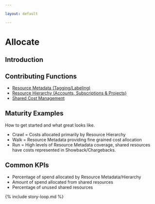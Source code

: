 ```yaml
---

layout: default

---
```


# Allocate

## Introduction


## Contributing Functions

 * [Resource Metadata (Tagging/Labeling)](/framework/functions/tagging-labeling/)
 * [Resource Hierarchy (Accounts, Subscriptions & Projects)](/framework/functions/resource-hierarchy/)
 * [Shared Cost Management](/framework/functions/shared-cost-management/)


## Maturity Examples

How to get started and what great looks like.

 * Crawl = Costs allocated primarily by Resource Hierarchy
 * Walk = Resource Metadata providing fine grained cost allocation
 * Run = High levels of Resource Metadata coverage, shared resources have costs represented in Showback/Chargebacks.

## Common KPIs

 * Percentage of spend allocated by Resource Metadata/Hierarchy
 * Amount of spend allocated from shared resources
 * Percentage of unused shared resources

{% include story-loop.md %}
